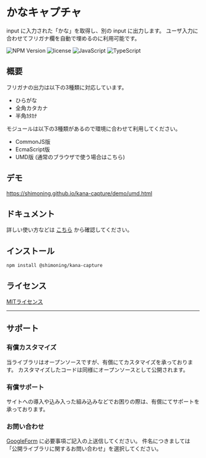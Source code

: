 # かなキャプチャ
input に入力された「かな」を取得し、別の input に出力します。
ユーザ入力に合わせてフリガナ欄を自動で埋めるのに利用可能です。

![NPM Version](https://img.shields.io/npm/v/%40shimoning%2Fkana-capture?style=flat)
![license](https://img.shields.io/badge/license-MIT-blue.svg?style=flat)
![JavaScript](https://img.shields.io/badge/-JavaScript-333333.svg?logo=JavaScript&style=flat)
![TypeScript](https://img.shields.io/badge/-TypeScript-333333.svg?logo=TypeScript&style=flat)

## 概要
フリガナの出力は以下の3種類に対応しています。
* ひらがな
* 全角カタカナ
* 半角ｶﾀｶﾅ

モジュールは以下の3種類があるので環境に合わせて利用してください。
* CommonJS版
* EcmaScript版
* UMD版 (通常のブラウザで使う場合はこちら)

## デモ
https://shimoning.github.io/kana-capture/demo/umd.html

## ドキュメント
詳しい使い方などは [こちら](https://shimoning.github.io/kana-capture/) から確認してください。

## インストール
```
npm install @shimoning/kana-capture
```

## ライセンス
[MITライセンス](https://github.com/shimoning/kana-capture/blob/master/README.MD)

-----

## サポート

### 有償カスタマイズ
当ライブラリはオープンソースですが、有償にてカスタマイズを承っております。
カスタマイズしたコードは同様にオープンソースとして公開されます。

### 有償サポート
サイトへの導入や込み入った組み込みなどでお困りの際は、有償にてサポートを承っております。

### お問い合わせ
[GoogleForm](https://forms.gle/DK3DWstBCKdPS86X6) に必要事項ご記入の上送信してください。
件名につきましては「公開ライブラリに関するお問い合わせ」を選択してください。

